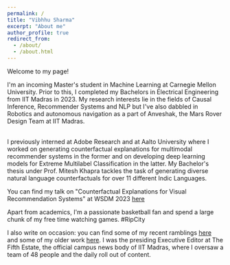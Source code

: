 ```yaml
---
permalink: /
title: "Vibhhu Sharma"
excerpt: "About me"
author_profile: true
redirect_from: 
  - /about/
  - /about.html
---
```


Welcome to my page! 
<br>

I'm an incoming Master's student in Machine Learning at Carnegie Mellon University. Prior to this, I completed my Bachelors in Electrical Engineering from IIT Madras in 2023. My research interests lie in the fields of Causal Inference, Recommender Systems and NLP but I've also dabbled in Robotics and autonomous navigation as a part of Anveshak, the Mars Rover Design Team at IIT Madras. 

<br>
I previously interned at Adobe Research and at Aalto University where I worked on generating counterfactual explanations for multimodal recommender systems in the former and on developing deep learning models for Extreme Multilabel Classification in the latter. My Bachelor's thesis  under Prof. Mitesh Khapra tackles the task of generating diverse natural language counterfactuals for over 11 different Indic Languages. 
<br>

You can find my talk on "Counterfactual Explanations for Visual Recommendation Systems" at WSDM 2023 [here](https://www.youtube.com/watch?v=IN4a_rDLrtk)
<br>

Apart from academics, I'm a passionate basketball fan and spend a large chunk of my free time watching games. #RipCity
<br>

I also write on occasion: you can find some of my recent ramblings [here](https://www.t5eiitm.org/author/vibhhu-sharma/) and some of my older work [here](https://medium.com/@vibhhusharma2012). I was the presiding Executive Editor at The Fifth Estate, the official campus news body of IIT Madras, where I oversaw a team of 48 people and the daily roll out of content.
